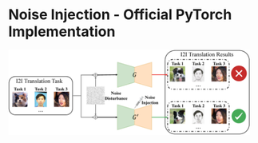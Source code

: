 # Noise Injection - Official PyTorch Implementation

<img src="doc_images/Teaser.png" width="96%" height="96%">
